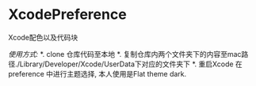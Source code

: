 # XcodePreference
Xcode配色以及代码块

*使用方式:*
*. clone 仓库代码至本地
*. 复制仓库内两个文件夹下的内容至mac路径./Library/Developer/Xcode/UserData下对应的文件夹下
*. 重启Xcode 在preference 中进行主题选择, 本人使用是Flat theme dark.
